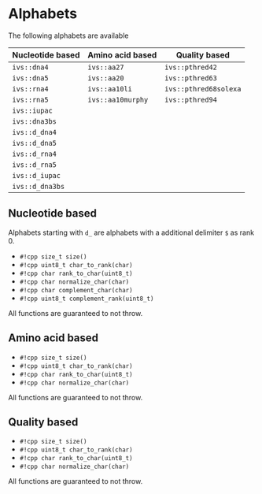 # Alphabets
The following alphabets are available

| Nucleotide based | Amino acid based | Quality based         |
|------------------|------------------|-----------------------|
| `ivs::dna4`      | `ivs::aa27`      | `ivs::pthred42`       |
| `ivs::dna5`      | `ivs::aa20`      | `ivs::pthred63`       |
| `ivs::rna4`      | `ivs::aa10li`    | `ivs::pthred68solexa` |
| `ivs::rna5`      | `ivs::aa10murphy`| `ivs::pthred94`       |
| `ivs::iupac`     |                  |                       |
| `ivs::dna3bs`    |                  |                       |
| `ivs::d_dna4`    |                  |                       |
| `ivs::d_dna5`    |                  |                       |
| `ivs::d_rna4`    |                  |                       |
| `ivs::d_rna5`    |                  |                       |
| `ivs::d_iupac`   |                  |                       |
| `ivs::d_dna3bs`  |                  |                       |


## Nucleotide based
Alphabets starting with `d_` are alphabets with a additional delimiter `$` as rank 0.
- `#!cpp size_t size()`
- `#!cpp uint8_t char_to_rank(char)`
- `#!cpp char rank_to_char(uint8_t)`
- `#!cpp char normalize_char(char)`
- `#!cpp char complement_char(char)`
- `#!cpp uint8_t complement_rank(uint8_t)`

All functions are guaranteed to not throw.

## Amino acid based
- `#!cpp size_t size()`
- `#!cpp uint8_t char_to_rank(char)`
- `#!cpp char rank_to_char(uint8_t)`
- `#!cpp char normalize_char(char)`

All functions are guaranteed to not throw.

## Quality based
- `#!cpp size_t size()`
- `#!cpp uint8_t char_to_rank(char)`
- `#!cpp char rank_to_char(uint8_t)`
- `#!cpp char normalize_char(char)`

All functions are guaranteed to not throw.
